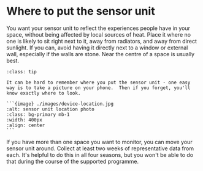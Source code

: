 # Where to put the sensor unit

You want your sensor unit to reflect the experiences people have in your space, without being affected by local sources of heat.  Place it where no one is likely to sit right next to it, away from radiators, and away from direct sunlight.  If you can, avoid having it directly next to a window or external wall, especially if the walls are stone.  Near the centre of a space is usually best.


````{admonition} Tip
:class: tip

It can be hard to remember where you put the sensor unit - one easy way is to take a picture on your phone.  Then if you forget, you'll know exactly where to look.

```{image} ./images/device-location.jpg
:alt: sensor unit location photo
:class: bg-primary mb-1
:width: 400px
:align: center
```

````

If you have more than one space you want to monitor, you can move your sensor unit around.  Collect at least two weeks of representative data from each.  It's helpful to do this in all four seasons, but you won't be able to do that during the course of the supported programme.  
